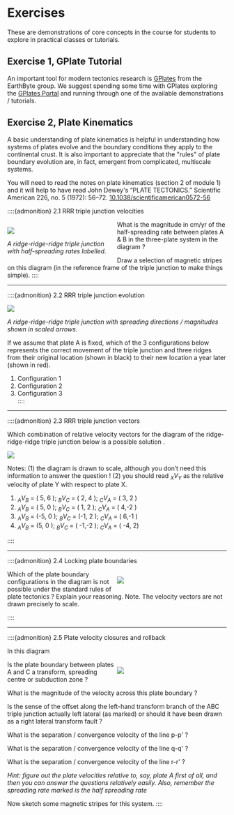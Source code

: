 # Exercises

These are demonstrations of core concepts in the course for students to explore in practical classes or tutorials.


## Exercise 1, GPlate Tutorial

An important tool for modern tectonics research is [GPlates](https://www.gplates.org) from the EarthByte group. We suggest spending some time with GPlates exploring the [GPlates Portal](https://portal.gplates.org) and running through one of the available demonstrations / tutorials.

## Exercise 2, Plate Kinematics

A basic understanding of plate kinematics is helpful in understanding how systems of plates evolve and 
the boundary conditions they apply to the continental crust. It is also important to appreciate that the
"rules" of plate boundary evolution are, in fact, emergent from complicated, multiscale systems. 

You will need to read the notes on plate kinematics (section 2 of module 1) and it will help to have read
John Dewey's “PLATE TECTONICS.” Scientific American 226, no. 5 (1972): 56–72. [10.1038/scientificamerican0572-56](https://doi.org/10.1038/scientificamerican0572-56)


::::{admonition} 2.1 RRR triple junction velocities

<div style="width:50%;float:left;" >

![](Figures/practicals/kinematics/TripleJunctionExerciseFigure1.svg)

*A ridge-ridge-ridge triple junction with half-spreading rates labelled.*
</div>

What is the magnitude in cm/yr of the half-spreading rate between plates A & B in the three-plate system in the diagram ?  

Draw a selection of magnetic stripes on this diagram (in the reference frame of the triple junction to make things simple).
::::

---

::::{admonition} 2.2 RRR triple junction evolution

![](Figures/practicals/kinematics/TripleJunctionExerciseFigure2.svg)

*A ridge-ridge-ridge triple junction with spreading directions / magnitudes shown in scaled arrows.*

If we assume that plate A is fixed, which of the 3 configurations below represents the correct movement of the triple junction and three ridges from their original location (shown in black) to their new location a year later (shown in red). 

   1. Configuration 1	
   2. Configuration 2	 
   3. Configuration 3	
 ::::

 ---

::::{admonition} 2.3 RRR triple junction vectors

Which combination of relative velocity vectors for the diagram of the ridge-ridge-ridge triple junction below is a possible solution . 


![](Figures/practicals/kinematics/TripleJunctionExerciseFigure3.svg)


Notes: (1) the diagram is drawn to scale, although you don’t need this information to answer the question !   (2) you should read $_X V _Y$ as the relative velocity of plate Y with respect to plate X.

  1. $_A V _B$ = ( 5, 6 ); $_B V _C$ =  ( 2, 4 ); $_C V _A$ = ( 3, 2 ) 	  
  2. $_A V _B$ = ( 5, 0 ); $_B V _C$ =  ( 1, 2 ); $_C V _A$ = ( 4,-2 ) 	  
  3. $_A V _B$ = (-5, 0 ); $_B V _C$ =  (-1, 2 ); $_C V _A$ = ( 6,-1 ) 	  
  4. $_A V _B$ =  (5, 0 ); $_B V _C$ = ( -1,-2 ); $_C V _A$ = ( -4, 2) 	  

::::

---

::::{admonition} 2.4 Locking plate boundaries


<div style="width:50%;float:right;" >

![](Figures/practicals/kinematics/TripleJunctionExerciseFigure4.svg)

</div>

Which of the plate boundary configurations in the diagram is not possible under the standard rules of plate tectonics ?   Explain your reasoning. Note. The velocity vectors are not drawn precisely to scale.

::::

---

::::{admonition} 2.5 Plate velocity closures and rollback

In this diagram  

<div style="width:50%;float:right;" >

![](Figures/practicals/kinematics/TripleJunctionExerciseFigure5.svg)

</div>


Is the plate boundary between plates A and C a transform, spreading centre or subduction zone ?

What is the magnitude of the velocity across this plate boundary ?

Is the sense of the offset along the left-hand transform branch of the ABC triple junction actually left lateral (as marked) or should it have been drawn as a right lateral transform fault ? 

What is the separation / convergence velocity of the line p-p' ?

What is the separation / convergence velocity of the line q-q' ?

What is the separation / convergence velocity of the line r-r' ?

*Hint: figure out the plate velocities relative to, say, plate A first of all, and then you can answer the questions relatively easily. Also, remember the spreading rate marked is the half spreading rate*

Now sketch some magnetic stripes for this system.
::::

